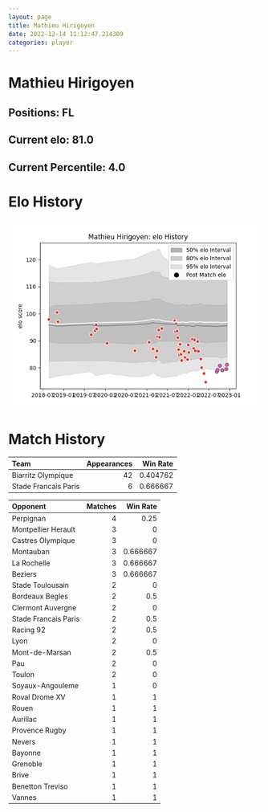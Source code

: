 ```yaml
---  
layout: page  
title: Mathieu Hirigoyen  
date: 2022-12-14 11:12:47.214309  
categories: player  
---
```

# Mathieu Hirigoyen

## Positions: FL

## Current elo: 81.0

## Current Percentile: 4.0

# Elo History


![elo history](history_MathieuHirigoyen.png)
# Match History


| Team                 |   Appearances |   Win Rate |
|:---------------------|--------------:|-----------:|
| Biarritz Olympique   |            42 |   0.404762 |
| Stade Francais Paris |             6 |   0.666667 |

| Opponent             |   Matches |   Win Rate |
|:---------------------|----------:|-----------:|
| Perpignan            |         4 |   0.25     |
| Montpellier Herault  |         3 |   0        |
| Castres Olympique    |         3 |   0        |
| Montauban            |         3 |   0.666667 |
| La Rochelle          |         3 |   0.666667 |
| Beziers              |         3 |   0.666667 |
| Stade Toulousain     |         2 |   0        |
| Bordeaux Begles      |         2 |   0.5      |
| Clermont Auvergne    |         2 |   0        |
| Stade Francais Paris |         2 |   0.5      |
| Racing 92            |         2 |   0.5      |
| Lyon                 |         2 |   0        |
| Mont-de-Marsan       |         2 |   0.5      |
| Pau                  |         2 |   0        |
| Toulon               |         2 |   0        |
| Soyaux-Angouleme     |         1 |   0        |
| Roval Drome XV       |         1 |   1        |
| Rouen                |         1 |   1        |
| Aurillac             |         1 |   1        |
| Provence Rugby       |         1 |   1        |
| Nevers               |         1 |   1        |
| Bayonne              |         1 |   1        |
| Grenoble             |         1 |   1        |
| Brive                |         1 |   1        |
| Benetton Treviso     |         1 |   1        |
| Vannes               |         1 |   1        |